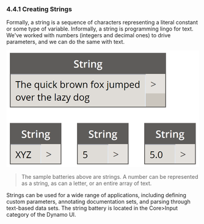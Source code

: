 ### 4.4.1 Creating Strings

Formally, a string is a sequence of characters representing a literal constant or some type of variable. Informally, a string is programming lingo for text.  We've worked with numbers (integers and decimal ones) to drive parameters, and we can do the same with text.

![String Examples](images/4-4/4-4-1-005.png)
> The sample batteries above are strings.  A number can be represented as a string, as can a letter, or an entire array of text.

Strings can be used for a wide range of applications, including defining custom parameters, annotating documentation sets, and parsing through text-based data sets. The string battery is located in the Core>Input category of the Dynamo UI.
